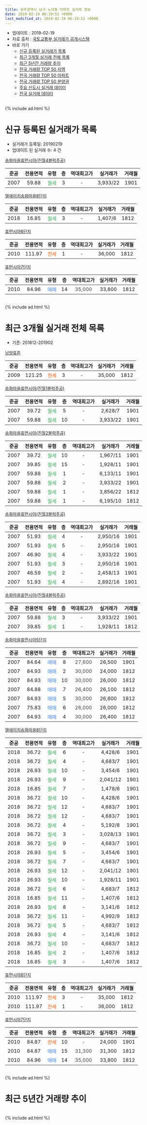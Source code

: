 ```yaml
---
title: 광주광역시 남구 노대동 아파트 실거래 정보
date: 2019-02-19 06:19:51 +0900
last_modified_at: 2019-02-19 06:19:51 +0900
---
```


* 업데이트 : 2019-02-19
* 자료 출처 : [국토교통부 실거래가 공개시스템](http://rt.molit.go.kr)
* 바로 가기
    * [신규 등록된 실거래가 목록](#신규-등록된-실거래가-목록)
    * [최근 3개월 실거래 전체 목록](#최근-3개월-실거래-전체-목록)
    * [최근 5년간 거래량 추이](#최근-5년간-거래량-추이)
    * [전국 거래량 TOP 50 지역](https://inasie.github.io/apt-trade-info/최근-3개월-전국에서-가장-거래가-많이-발생한-지역)
    * [전국 거래량 TOP 50 아파트](https://inasie.github.io/apt-trade-info/최근-3개월-전국에서-가장-거래가-많이-발생한-아파트)
    * [전국 거래량 TOP 50 분양권](https://inasie.github.io/apt-trade-info/최근-3개월-전국에서-가장-거래가-많이-발생한-분양권)
    * [주요 신도시 실거래 데이터](https://inasie.github.io/apt-trade-info/주요-신도시)
    * [전국 실거래 데이터](https://inasie.github.io/apt-trade-info/전국)
<br>
{% include ad.html %}
<br>

# 신규 등록된 실거래가 목록
* 실거래가 등록일: 20190219
* 업데이트 된 실거래 수: 4 건


[송화마을휴먼시아(진월4블럭주공)](https://search.naver.com/search.naver?query=%EA%B4%91%EC%A3%BC%EA%B4%91%EC%97%AD%EC%8B%9C+%EB%82%A8%EA%B5%AC+%EB%85%B8%EB%8C%80%EB%8F%99+%EC%86%A1%ED%99%94%EB%A7%88%EC%9D%84%ED%9C%B4%EB%A8%BC%EC%8B%9C%EC%95%84%28%EC%A7%84%EC%9B%944%EB%B8%94%EB%9F%AD%EC%A3%BC%EA%B3%B5%29)

|준공|전용면적|유형|층|역대최고가|실거래가|거래월|
|:---:|:---:|:---:|:---:|:---:|:---:|:---:|
|2007|59.88|<span style="color:#34a853">월세</span>|3|<span style="color:#444444">-</span>|3,933/22|1901|

[엘에이치송화마을8단지](https://search.naver.com/search.naver?query=%EA%B4%91%EC%A3%BC%EA%B4%91%EC%97%AD%EC%8B%9C+%EB%82%A8%EA%B5%AC+%EB%85%B8%EB%8C%80%EB%8F%99+%EC%97%98%EC%97%90%EC%9D%B4%EC%B9%98%EC%86%A1%ED%99%94%EB%A7%88%EC%9D%848%EB%8B%A8%EC%A7%80)

|준공|전용면적|유형|층|역대최고가|실거래가|거래월|
|:---:|:---:|:---:|:---:|:---:|:---:|:---:|
|2018|16.85|<span style="color:#34a853">월세</span>|3|<span style="color:#444444">-</span>|1,407/6|1812|

[휴먼시아6단지](https://search.naver.com/search.naver?query=%EA%B4%91%EC%A3%BC%EA%B4%91%EC%97%AD%EC%8B%9C+%EB%82%A8%EA%B5%AC+%EB%85%B8%EB%8C%80%EB%8F%99+%ED%9C%B4%EB%A8%BC%EC%8B%9C%EC%95%846%EB%8B%A8%EC%A7%80)

|준공|전용면적|유형|층|역대최고가|실거래가|거래월|
|:---:|:---:|:---:|:---:|:---:|:---:|:---:|
|2010|111.97|<span style="color:#ff5a00">전세</span>|1|<span style="color:#444444">-</span>|36,000|1812|

[휴먼시아7단지](https://search.naver.com/search.naver?query=%EA%B4%91%EC%A3%BC%EA%B4%91%EC%97%AD%EC%8B%9C+%EB%82%A8%EA%B5%AC+%EB%85%B8%EB%8C%80%EB%8F%99+%ED%9C%B4%EB%A8%BC%EC%8B%9C%EC%95%847%EB%8B%A8%EC%A7%80)

|준공|전용면적|유형|층|역대최고가|실거래가|거래월|
|:---:|:---:|:---:|:---:|:---:|:---:|:---:|
|2010|84.96|<span style="color:#4285f3">매매</span>|14|<span style="color:#444444">35,000</span>|33,800|1812|


<br>
{% include ad.html %}
<br>

# 최근 3개월 실거래 전체 목록
* 기준: 201812-201902


[남양휴튼](https://search.naver.com/search.naver?query=%EA%B4%91%EC%A3%BC%EA%B4%91%EC%97%AD%EC%8B%9C+%EB%82%A8%EA%B5%AC+%EB%85%B8%EB%8C%80%EB%8F%99+%EB%82%A8%EC%96%91%ED%9C%B4%ED%8A%BC)

|준공|전용면적|유형|층|역대최고가|실거래가|거래월|
|:---:|:---:|:---:|:---:|:---:|:---:|:---:|
|2009|121.25|<span style="color:#ff5a00">전세</span>|3|<span style="color:#444444">-</span>|35,000|1812|

[송화마을휴먼시아(진월1블럭주공)](https://search.naver.com/search.naver?query=%EA%B4%91%EC%A3%BC%EA%B4%91%EC%97%AD%EC%8B%9C+%EB%82%A8%EA%B5%AC+%EB%85%B8%EB%8C%80%EB%8F%99+%EC%86%A1%ED%99%94%EB%A7%88%EC%9D%84%ED%9C%B4%EB%A8%BC%EC%8B%9C%EC%95%84%28%EC%A7%84%EC%9B%941%EB%B8%94%EB%9F%AD%EC%A3%BC%EA%B3%B5%29)

|준공|전용면적|유형|층|역대최고가|실거래가|거래월|
|:---:|:---:|:---:|:---:|:---:|:---:|:---:|
|2007|39.72|<span style="color:#34a853">월세</span>|5|<span style="color:#444444">-</span>|2,628/7|1901|
|2007|59.88|<span style="color:#34a853">월세</span>|10|<span style="color:#444444">-</span>|3,933/22|1901|

[송화마을휴먼시아(진월2블럭주공)](https://search.naver.com/search.naver?query=%EA%B4%91%EC%A3%BC%EA%B4%91%EC%97%AD%EC%8B%9C+%EB%82%A8%EA%B5%AC+%EB%85%B8%EB%8C%80%EB%8F%99+%EC%86%A1%ED%99%94%EB%A7%88%EC%9D%84%ED%9C%B4%EB%A8%BC%EC%8B%9C%EC%95%84%28%EC%A7%84%EC%9B%942%EB%B8%94%EB%9F%AD%EC%A3%BC%EA%B3%B5%29)

|준공|전용면적|유형|층|역대최고가|실거래가|거래월|
|:---:|:---:|:---:|:---:|:---:|:---:|:---:|
|2007|39.72|<span style="color:#34a853">월세</span>|10|<span style="color:#444444">-</span>|1,967/11|1901|
|2007|39.85|<span style="color:#34a853">월세</span>|15|<span style="color:#444444">-</span>|1,928/11|1901|
|2007|59.88|<span style="color:#34a853">월세</span>|1|<span style="color:#444444">-</span>|6,133/11|1901|
|2007|59.88|<span style="color:#34a853">월세</span>|2|<span style="color:#444444">-</span>|3,933/22|1901|
|2007|59.88|<span style="color:#34a853">월세</span>|1|<span style="color:#444444">-</span>|3,856/22|1812|
|2007|59.88|<span style="color:#34a853">월세</span>|1|<span style="color:#444444">-</span>|6,195/10|1812|

[송화마을휴먼시아(진월3블럭주공)](https://search.naver.com/search.naver?query=%EA%B4%91%EC%A3%BC%EA%B4%91%EC%97%AD%EC%8B%9C+%EB%82%A8%EA%B5%AC+%EB%85%B8%EB%8C%80%EB%8F%99+%EC%86%A1%ED%99%94%EB%A7%88%EC%9D%84%ED%9C%B4%EB%A8%BC%EC%8B%9C%EC%95%84%28%EC%A7%84%EC%9B%943%EB%B8%94%EB%9F%AD%EC%A3%BC%EA%B3%B5%29)

|준공|전용면적|유형|층|역대최고가|실거래가|거래월|
|:---:|:---:|:---:|:---:|:---:|:---:|:---:|
|2007|51.93|<span style="color:#34a853">월세</span>|4|<span style="color:#444444">-</span>|2,950/16|1901|
|2007|51.93|<span style="color:#34a853">월세</span>|5|<span style="color:#444444">-</span>|2,950/16|1901|
|2007|46.90|<span style="color:#34a853">월세</span>|4|<span style="color:#444444">-</span>|3,933/22|1901|
|2007|51.93|<span style="color:#34a853">월세</span>|3|<span style="color:#444444">-</span>|2,950/16|1901|
|2007|46.59|<span style="color:#34a853">월세</span>|2|<span style="color:#444444">-</span>|2,458/13|1901|
|2007|51.93|<span style="color:#34a853">월세</span>|4|<span style="color:#444444">-</span>|2,892/16|1901|

[송화마을휴먼시아(진월4블럭주공)](https://search.naver.com/search.naver?query=%EA%B4%91%EC%A3%BC%EA%B4%91%EC%97%AD%EC%8B%9C+%EB%82%A8%EA%B5%AC+%EB%85%B8%EB%8C%80%EB%8F%99+%EC%86%A1%ED%99%94%EB%A7%88%EC%9D%84%ED%9C%B4%EB%A8%BC%EC%8B%9C%EC%95%84%28%EC%A7%84%EC%9B%944%EB%B8%94%EB%9F%AD%EC%A3%BC%EA%B3%B5%29)

|준공|전용면적|유형|층|역대최고가|실거래가|거래월|
|:---:|:---:|:---:|:---:|:---:|:---:|:---:|
|2007|59.88|<span style="color:#34a853">월세</span>|3|<span style="color:#444444">-</span>|3,933/22|1901|
|2007|39.85|<span style="color:#34a853">월세</span>|1|<span style="color:#444444">-</span>|1,928/11|1812|

[송화마을휴먼시아5단지](https://search.naver.com/search.naver?query=%EA%B4%91%EC%A3%BC%EA%B4%91%EC%97%AD%EC%8B%9C+%EB%82%A8%EA%B5%AC+%EB%85%B8%EB%8C%80%EB%8F%99+%EC%86%A1%ED%99%94%EB%A7%88%EC%9D%84%ED%9C%B4%EB%A8%BC%EC%8B%9C%EC%95%845%EB%8B%A8%EC%A7%80)

|준공|전용면적|유형|층|역대최고가|실거래가|거래월|
|:---:|:---:|:---:|:---:|:---:|:---:|:---:|
|2007|84.64|<span style="color:#4285f3">매매</span>|8|<span style="color:#444444">27,600</span>|26,500|1901|
|2007|84.93|<span style="color:#4285f3">매매</span>|2|<span style="color:#444444">30,000</span>|24,000|1812|
|2007|84.93|<span style="color:#4285f3">매매</span>|10|<span style="color:#444444">30,000</span>|26,000|1812|
|2007|84.88|<span style="color:#4285f3">매매</span>|7|<span style="color:#444444">26,400</span>|26,100|1812|
|2007|84.93|<span style="color:#4285f3">매매</span>|5|<span style="color:#444444">30,000</span>|26,600|1812|
|2007|75.83|<span style="color:#4285f3">매매</span>|6|<span style="color:#444444">26,000</span>|26,000|1812|
|2007|84.93|<span style="color:#4285f3">매매</span>|4|<span style="color:#444444">30,000</span>|26,400|1812|

[엘에이치송화마을8단지](https://search.naver.com/search.naver?query=%EA%B4%91%EC%A3%BC%EA%B4%91%EC%97%AD%EC%8B%9C+%EB%82%A8%EA%B5%AC+%EB%85%B8%EB%8C%80%EB%8F%99+%EC%97%98%EC%97%90%EC%9D%B4%EC%B9%98%EC%86%A1%ED%99%94%EB%A7%88%EC%9D%848%EB%8B%A8%EC%A7%80)

|준공|전용면적|유형|층|역대최고가|실거래가|거래월|
|:---:|:---:|:---:|:---:|:---:|:---:|:---:|
|2018|36.72|<span style="color:#34a853">월세</span>|6|<span style="color:#444444">-</span>|4,428/6|1901|
|2018|36.72|<span style="color:#34a853">월세</span>|4|<span style="color:#444444">-</span>|4,683/7|1901|
|2018|26.93|<span style="color:#34a853">월세</span>|10|<span style="color:#444444">-</span>|3,454/6|1901|
|2018|26.93|<span style="color:#34a853">월세</span>|9|<span style="color:#444444">-</span>|2,041/12|1901|
|2018|16.85|<span style="color:#34a853">월세</span>|7|<span style="color:#444444">-</span>|1,478/6|1901|
|2018|36.72|<span style="color:#34a853">월세</span>|10|<span style="color:#444444">-</span>|4,428/6|1901|
|2018|36.72|<span style="color:#34a853">월세</span>|12|<span style="color:#444444">-</span>|4,683/7|1901|
|2018|36.72|<span style="color:#34a853">월세</span>|12|<span style="color:#444444">-</span>|4,683/7|1901|
|2018|36.72|<span style="color:#34a853">월세</span>|4|<span style="color:#444444">-</span>|5,192/8|1901|
|2018|36.72|<span style="color:#34a853">월세</span>|3|<span style="color:#444444">-</span>|3,028/13|1901|
|2018|36.72|<span style="color:#34a853">월세</span>|9|<span style="color:#444444">-</span>|4,683/7|1901|
|2018|26.93|<span style="color:#34a853">월세</span>|5|<span style="color:#444444">-</span>|3,454/6|1901|
|2018|36.72|<span style="color:#34a853">월세</span>|7|<span style="color:#444444">-</span>|4,683/7|1901|
|2018|26.93|<span style="color:#34a853">월세</span>|12|<span style="color:#444444">-</span>|2,041/12|1901|
|2018|26.93|<span style="color:#34a853">월세</span>|10|<span style="color:#444444">-</span>|1,928/11|1901|
|2018|36.72|<span style="color:#34a853">월세</span>|6|<span style="color:#444444">-</span>|4,683/7|1812|
|2018|16.85|<span style="color:#34a853">월세</span>|11|<span style="color:#444444">-</span>|1,407/6|1812|
|2018|26.93|<span style="color:#34a853">월세</span>|8|<span style="color:#444444">-</span>|3,141/6|1812|
|2018|36.72|<span style="color:#34a853">월세</span>|11|<span style="color:#444444">-</span>|4,992/9|1812|
|2018|36.72|<span style="color:#34a853">월세</span>|5|<span style="color:#444444">-</span>|4,683/7|1812|
|2018|26.93|<span style="color:#34a853">월세</span>|4|<span style="color:#444444">-</span>|3,141/6|1812|
|2018|36.72|<span style="color:#34a853">월세</span>|10|<span style="color:#444444">-</span>|4,683/7|1812|
|2018|16.85|<span style="color:#34a853">월세</span>|2|<span style="color:#444444">-</span>|1,407/6|1812|
|2018|16.85|<span style="color:#34a853">월세</span>|3|<span style="color:#444444">-</span>|1,407/6|1812|


<script async src="//pagead2.googlesyndication.com/pagead/js/adsbygoogle.js"></script>
<!-- 기본 -->
<ins class="adsbygoogle"
     style="display:block"
     data-ad-client="ca-pub-2446590836940007"
     data-ad-slot="1659523306"
     data-ad-format="auto"
     data-full-width-responsive="true"></ins>
<script>
(adsbygoogle = window.adsbygoogle || []).push({});
</script>


[휴먼시아6단지](https://search.naver.com/search.naver?query=%EA%B4%91%EC%A3%BC%EA%B4%91%EC%97%AD%EC%8B%9C+%EB%82%A8%EA%B5%AC+%EB%85%B8%EB%8C%80%EB%8F%99+%ED%9C%B4%EB%A8%BC%EC%8B%9C%EC%95%846%EB%8B%A8%EC%A7%80)

|준공|전용면적|유형|층|역대최고가|실거래가|거래월|
|:---:|:---:|:---:|:---:|:---:|:---:|:---:|
|2010|111.97|<span style="color:#ff5a00">전세</span>|3|<span style="color:#444444">-</span>|35,000|1812|
|2010|111.97|<span style="color:#ff5a00">전세</span>|1|<span style="color:#444444">-</span>|36,000|1812|

[휴먼시아7단지](https://search.naver.com/search.naver?query=%EA%B4%91%EC%A3%BC%EA%B4%91%EC%97%AD%EC%8B%9C+%EB%82%A8%EA%B5%AC+%EB%85%B8%EB%8C%80%EB%8F%99+%ED%9C%B4%EB%A8%BC%EC%8B%9C%EC%95%847%EB%8B%A8%EC%A7%80)

|준공|전용면적|유형|층|역대최고가|실거래가|거래월|
|:---:|:---:|:---:|:---:|:---:|:---:|:---:|
|2010|84.87|<span style="color:#ff5a00">전세</span>|10|<span style="color:#444444">-</span>|24,000|1901|
|2010|84.87|<span style="color:#4285f3">매매</span>|15|<span style="color:#444444">31,300</span>|31,300|1812|
|2010|84.96|<span style="color:#4285f3">매매</span>|14|<span style="color:#444444">35,000</span>|33,800|1812|


<br>
{% include ad.html %}
<br>

# 최근 5년간 거래량 추이


<div style="width:100%;">
    <canvas id="deal_progress" height="200"></canvas>
</div>

<script>
new Chart(document.getElementById("deal_progress"), {
    type: 'line',
    data: {
        labels: ['201402','201403','201404','201405','201406','201407','201408','201409','201410','201411','201412','201501','201502','201503','201504','201505','201506','201507','201508','201509','201510','201511','201512','201601','201602','201603','201604','201605','201606','201607','201608','201609','201610','201611','201612','201701','201702','201703','201704','201705','201706','201707','201708','201709','201710','201711','201712','201801','201802','201803','201804','201805','201806','201807','201808','201809','201810','201811','201812','201901','201902'],
        datasets: [{
            label: '매매',
            pointRadius: 1,
            data: [17, 6, 7, 4, 5, 3, 12, 19, 19, 19, 18, 16, 19, 19, 12, 4, 12, 6, 13, 11, 12, 9, 8, 6, 4, 12, 10, 4, 4, 9, 12, 10, 13, 10, 5, 1, 3, 8, 3, 5, 7, 6, 6, 4, 5, 10, 6, 8, 15, 9, 7, 13, 11, 14, 20, 25, 12, 11, 8, 1, 0],
            borderColor: "rgba(255, 201, 14, 1)",
            backgroundColor: "rgba(255, 201, 14, 0.5)",
            fill: false,
            lineTension: 0
        },{
            label: '전월세',
            pointRadius: 1,
            data: [22, 16, 19, 13, 15, 13, 11, 7, 19, 19, 9, 12, 7, 11, 7, 6, 16, 13, 10, 13, 14, 7, 21, 73, 11, 14, 9, 10, 8, 15, 16, 15, 9, 14, 14, 13, 6, 11, 9, 8, 6, 12, 13, 12, 12, 8, 23, 54, 9, 15, 13, 13, 16, 10, 15, 12, 17, 23, 15, 29, 0],
            borderColor: "rgba(0, 141, 185, 1)",
            backgroundColor: "rgba(0, 141, 185, 0.5)",
            fill: false,
            lineTension: 0
        }
        ]
    },
    options: {
        responsive: true,
        title: {
            display: false
        },
        tooltips: {
            mode: 'index',
            intersect: false
        },
        hover: {
            mode: 'nearest',
            intersect: true
        },
        scales: {
            xAxes: [{
                display: true,
                scaleLabel: {
                    display: true,
                    labelString: '년/월'
                }
            }],
            yAxes: [{
                display: true,
                ticks: {
                    suggestedMin: 0,
                },
                scaleLabel: {
                    display: true,
                    labelString: '실거래 수'
                }
            }]
        }
    }
});

</script>


<br>
{% include ad.html %}
<br>

